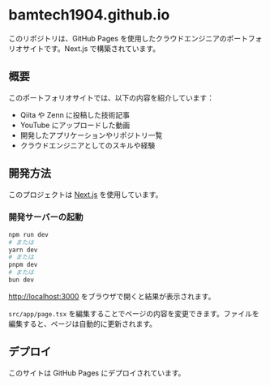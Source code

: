 # bamtech1904.github.io

このリポジトリは、GitHub Pages を使用したクラウドエンジニアのポートフォリオサイトです。Next.js で構築されています。

## 概要

このポートフォリオサイトでは、以下の内容を紹介しています：
- Qiita や Zenn に投稿した技術記事
- YouTube にアップロードした動画
- 開発したアプリケーションやリポジトリ一覧
- クラウドエンジニアとしてのスキルや経験

## 開発方法

このプロジェクトは [Next.js](https://nextjs.org) を使用しています。

### 開発サーバーの起動

```bash
npm run dev
# または
yarn dev
# または
pnpm dev
# または
bun dev
```

[http://localhost:3000](http://localhost:3000) をブラウザで開くと結果が表示されます。

`src/app/page.tsx` を編集することでページの内容を変更できます。ファイルを編集すると、ページは自動的に更新されます。

## デプロイ

このサイトは GitHub Pages にデプロイされています。
